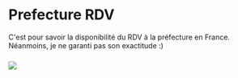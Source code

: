 # Prefecture RDV
C'est pour savoir la disponibilité du RDV à la préfecture en France.
Néanmoins, je ne garanti pas son exactitude :)

###

<img src="https://imgur.com/OaU1e2G.png"/>
